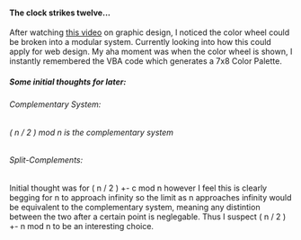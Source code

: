 <h4>The clock strikes twelve... </h4>

After watching [this video](https://www.youtube.com/watch?v=_2LLXnUdUIc) on graphic design,
I noticed the color wheel could be broken into a modular system. Currently looking into how this
could apply for web design. My aha moment was when the color wheel is shown, I instantly remembered 
the VBA code which generates a 7x8 Color Palette. 


<h5>Some initial thoughts for later:</h5>

<h6>Complementary System: <h6>

( n / 2 ) mod n is the complementary system


<h6>Split-Complements:</h6>

Initial thought was for ( n / 2 ) +- c mod n however I feel this is clearly begging for n to approach infinity
so the limit as n approaches infinity would be equivalent to the complementary system, meaning any distintion 
between the two after a certain point is neglegable. Thus I suspect ( n / 2 ) +- n mod n to be an interesting choice. 

